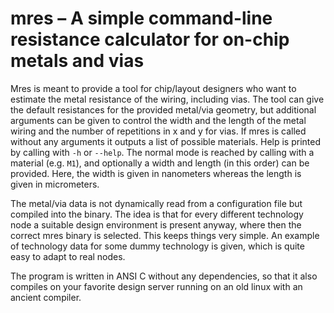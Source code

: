 # mres &ndash; A simple command-line resistance calculator for on-chip metals and vias
Mres is meant to provide a tool for chip/layout designers who want to estimate the metal resistance of the wiring, including vias.
The tool can give the default resistances for the provided metal/via geometry, but additional arguments can be given to control the width and the length of the metal wiring and the number of repetitions in x and y for vias.
If mres is called without any arguments it outputs a list of possible materials.
Help is printed by calling with `-h` or `--help`.
The normal mode is reached by calling with a material (e.g. `M1`), and optionally a width and length (in this order) can be provided.
Here, the width is given in nanometers whereas the length is given in micrometers.

The metal/via data is not dynamically read from a configuration file but compiled into the binary.
The idea is that for every different technology node a suitable design environment is present anyway, where then the correct mres binary is selected.
This keeps things very simple.
An example of technology data for some dummy technology is given, which is quite easy to adapt to real nodes.

The program is written in ANSI C without any dependencies, so that it also compiles on your favorite design server running on an old linux with an ancient compiler.
